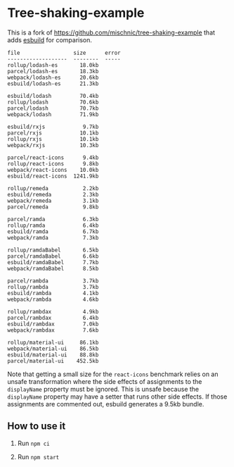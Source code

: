 # Tree-shaking-example

This is a fork of https://github.com/mischnic/tree-shaking-example that adds [esbuild](https://github.com/evanw/esbuild) for comparison.

```
file                 size      error
-------------------  --------  -----
rollup/lodash-es       18.0kb
parcel/lodash-es       18.3kb
webpack/lodash-es      20.6kb
esbuild/lodash-es      21.3kb

esbuild/lodash         70.4kb
rollup/lodash          70.6kb
parcel/lodash          70.7kb
webpack/lodash         71.9kb

esbuild/rxjs            9.7kb
parcel/rxjs            10.1kb
rollup/rxjs            10.1kb
webpack/rxjs           10.3kb

parcel/react-icons      9.4kb
rollup/react-icons      9.8kb
webpack/react-icons    10.0kb
esbuild/react-icons  1241.9kb

rollup/remeda           2.2kb
esbuild/remeda          2.3kb
webpack/remeda          3.1kb
parcel/remeda           9.8kb

parcel/ramda            6.3kb
rollup/ramda            6.4kb
esbuild/ramda           6.7kb
webpack/ramda           7.3kb

rollup/ramdaBabel       6.5kb
parcel/ramdaBabel       6.6kb
esbuild/ramdaBabel      7.7kb
webpack/ramdaBabel      8.5kb

parcel/rambda           3.7kb
rollup/rambda           3.7kb
esbuild/rambda          4.1kb
webpack/rambda          4.6kb

rollup/rambdax          4.9kb
parcel/rambdax          6.4kb
esbuild/rambdax         7.0kb
webpack/rambdax         7.6kb

rollup/material-ui     86.1kb
webpack/material-ui    86.5kb
esbuild/material-ui    88.8kb
parcel/material-ui    452.5kb
```

Note that getting a small size for the `react-icons` benchmark relies on an unsafe transformation where the side effects of assignments to the `displayName` property must be ignored. This is unsafe because the `displayName` property may have a setter that runs other side effects. If those assignments are commented out, esbuild generates a 9.5kb bundle.

## How to use it

1. Run `npm ci`

2. Run `npm start`
